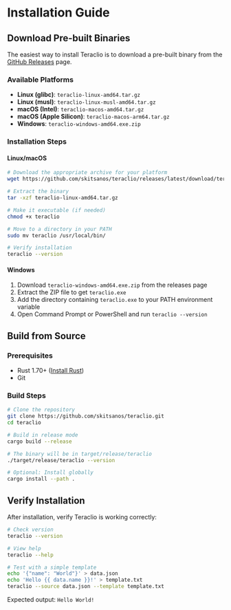 # Installation Guide

## Download Pre-built Binaries

The easiest way to install Teraclio is to download a pre-built binary from the [GitHub Releases](https://github.com/skitsanos/teraclio/releases) page.

### Available Platforms

- **Linux (glibc)**: `teraclio-linux-amd64.tar.gz`
- **Linux (musl)**: `teraclio-linux-musl-amd64.tar.gz` 
- **macOS (Intel)**: `teraclio-macos-amd64.tar.gz`
- **macOS (Apple Silicon)**: `teraclio-macos-arm64.tar.gz`
- **Windows**: `teraclio-windows-amd64.exe.zip`

### Installation Steps

#### Linux/macOS
```bash
# Download the appropriate archive for your platform
wget https://github.com/skitsanos/teraclio/releases/latest/download/teraclio-linux-amd64.tar.gz

# Extract the binary
tar -xzf teraclio-linux-amd64.tar.gz

# Make it executable (if needed)
chmod +x teraclio

# Move to a directory in your PATH
sudo mv teraclio /usr/local/bin/

# Verify installation
teraclio --version
```

#### Windows
1. Download `teraclio-windows-amd64.exe.zip` from the releases page
2. Extract the ZIP file to get `teraclio.exe`
3. Add the directory containing `teraclio.exe` to your PATH environment variable
4. Open Command Prompt or PowerShell and run `teraclio --version`

## Build from Source

### Prerequisites
- Rust 1.70+ ([Install Rust](https://rustup.rs/))
- Git

### Build Steps
```bash
# Clone the repository
git clone https://github.com/skitsanos/teraclio.git
cd teraclio

# Build in release mode
cargo build --release

# The binary will be in target/release/teraclio
./target/release/teraclio --version

# Optional: Install globally
cargo install --path .
```

## Verify Installation

After installation, verify Teraclio is working correctly:

```bash
# Check version
teraclio --version

# View help
teraclio --help

# Test with a simple template
echo '{"name": "World"}' > data.json
echo 'Hello {{ data.name }}!' > template.txt
teraclio --source data.json --template template.txt
```

Expected output: `Hello World!`